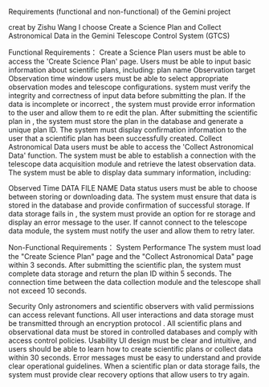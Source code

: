 Requirements (functional and non-functional) of the Gemini project


creat by Zishu Wang I choose Create a Science Plan and Collect Astronomical Data in the Gemini Telescope Control System (GTCS)



Functional Requirements：
Create a Science Plan
 users must be able to access the 'Create Science Plan' page.
 Users must be able to input basic information about scientific plans, including:
plan name
Observation target
Observation time window
 users must be able to select appropriate observation modes and telescope configurations.
system must verify the integrity and correctness of input data before submitting the plan.
If the data is incomplete or incorrect , the system must provide error information to the user and allow them to re edit the plan.
After submitting the scientific plan in , the system must store the plan in the database and generate a unique plan ID.
The  system must display confirmation information to the user that a scientific plan has been successfully created.
Collect Astronomical Data
users must be able to access the 'Collect Astronomical Data' function.
The system must be able to establish a connection with the telescope data acquisition module and retrieve the latest observation data.
The  system must be able to display data summary information, including:

Observed Time
DATA FILE NAME
Data status
 users must be able to choose between storing or downloading data.
The  system must ensure that data is stored in the database and provide confirmation of successful storage.
If data storage fails in , the system must provide an option for re storage and display an error message to the user.
If  cannot connect to the telescope data module, the system must notify the user and allow them to retry later.


Non-Functional Requirements：
System Performance
The  system must load the "Create Science Plan" page and the "Collect Astronomical Data" page within 3 seconds.
After submitting the  scientific plan, the system must complete data storage and return the plan ID within 5 seconds.
The connection time between the  data collection module and the telescope shall not exceed 10 seconds.

Security
Only astronomers and scientific observers with valid permissions can access relevant functions.
All user interactions and data storage must be transmitted through an encryption protocol .
All scientific plans and observational data must be stored in controlled databases and comply with access control policies.
Usability
UI design must be clear and intuitive, and users should be able to learn how to create scientific plans or collect data within 30 seconds.
Error messages must be easy to understand and provide clear operational guidelines.
When a scientific plan or data storage fails, the system must provide clear recovery options that allow users to try again.

